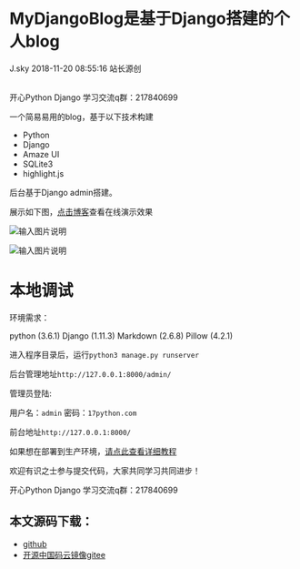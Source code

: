 <div class="blog-article">
<h1 class="title">MyDjangoBlog是基于Django搭建的个人blog</h1>
<span class="author">J.sky</span>
<span class="time">2018-11-20 08:55:16</span>
<span class="tag">站长源创</span>
</div>
</br>

开心Python Django 学习交流q群：217840699

一个简易易用的blog，基于以下技术构建

+ Python 
+ Django 
+ Amaze UI 
+ SQLite3 
+ highlight.js 

后台基于Django admin搭建。

展示如下图，[点击博客](http://www.17python.com)查看在线演示效果

![输入图片说明](https://images.gitee.com/uploads/images/2018/1116/201630_6f5d34a4_125848.png "001.png")

![输入图片说明](https://images.gitee.com/uploads/images/2018/1116/204359_4d1b64ee_125848.png "002.png")

# 本地调试

环境需求：

python (3.6.1)
Django (1.11.3)
Markdown (2.6.8)
Pillow (4.2.1)

进入程序目录后，运行`python3 manage.py runserver`

后台管理地址`http://127.0.0.1:8000/admin/`

管理员登陆:

用户名：`admin`   密码：`17python.com`

前台地址`http://127.0.0.1:8000/`

如果想在部署到生产环境，[请点此查看详细教程](http://www.17python.com/blog/67)


欢迎有识之士参与提交代码，大家共同学习共同进步！


开心Python Django 学习交流q群：217840699

## 本文源码下载：

+ [github](https://github.com/bosichong/www.17python.com)
+ [开源中国码云镜像gitee](https://gitee.com/J_Sky/17python)